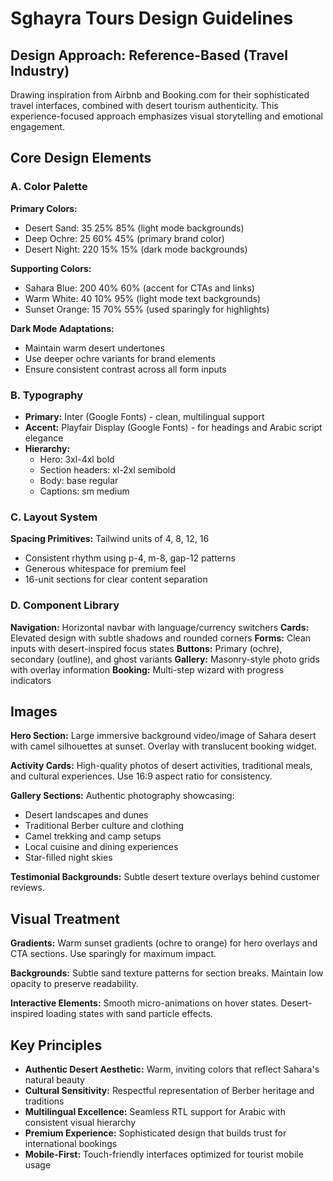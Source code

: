 # Sghayra Tours Design Guidelines

## Design Approach: Reference-Based (Travel Industry)
Drawing inspiration from Airbnb and Booking.com for their sophisticated travel interfaces, combined with desert tourism authenticity. This experience-focused approach emphasizes visual storytelling and emotional engagement.

## Core Design Elements

### A. Color Palette
**Primary Colors:**
- Desert Sand: 35 25% 85% (light mode backgrounds)
- Deep Ochre: 25 60% 45% (primary brand color)
- Desert Night: 220 15% 15% (dark mode backgrounds)

**Supporting Colors:**
- Sahara Blue: 200 40% 60% (accent for CTAs and links)
- Warm White: 40 10% 95% (light mode text backgrounds)
- Sunset Orange: 15 70% 55% (used sparingly for highlights)

**Dark Mode Adaptations:**
- Maintain warm desert undertones
- Use deeper ochre variants for brand elements
- Ensure consistent contrast across all form inputs

### B. Typography
- **Primary:** Inter (Google Fonts) - clean, multilingual support
- **Accent:** Playfair Display (Google Fonts) - for headings and Arabic script elegance
- **Hierarchy:** 
  - Hero: 3xl-4xl bold
  - Section headers: xl-2xl semibold
  - Body: base regular
  - Captions: sm medium

### C. Layout System
**Spacing Primitives:** Tailwind units of 4, 8, 12, 16
- Consistent rhythm using p-4, m-8, gap-12 patterns
- Generous whitespace for premium feel
- 16-unit sections for clear content separation

### D. Component Library
**Navigation:** Horizontal navbar with language/currency switchers
**Cards:** Elevated design with subtle shadows and rounded corners
**Forms:** Clean inputs with desert-inspired focus states
**Buttons:** Primary (ochre), secondary (outline), and ghost variants
**Gallery:** Masonry-style photo grids with overlay information
**Booking:** Multi-step wizard with progress indicators

## Images
**Hero Section:** Large immersive background video/image of Sahara desert with camel silhouettes at sunset. Overlay with translucent booking widget.

**Activity Cards:** High-quality photos of desert activities, traditional meals, and cultural experiences. Use 16:9 aspect ratio for consistency.

**Gallery Sections:** Authentic photography showcasing:
- Desert landscapes and dunes
- Traditional Berber culture and clothing
- Camel trekking and camp setups
- Local cuisine and dining experiences
- Star-filled night skies

**Testimonial Backgrounds:** Subtle desert texture overlays behind customer reviews.

## Visual Treatment
**Gradients:** Warm sunset gradients (ochre to orange) for hero overlays and CTA sections. Use sparingly for maximum impact.

**Backgrounds:** Subtle sand texture patterns for section breaks. Maintain low opacity to preserve readability.

**Interactive Elements:** Smooth micro-animations on hover states. Desert-inspired loading states with sand particle effects.

## Key Principles
- **Authentic Desert Aesthetic:** Warm, inviting colors that reflect Sahara's natural beauty
- **Cultural Sensitivity:** Respectful representation of Berber heritage and traditions  
- **Multilingual Excellence:** Seamless RTL support for Arabic with consistent visual hierarchy
- **Premium Experience:** Sophisticated design that builds trust for international bookings
- **Mobile-First:** Touch-friendly interfaces optimized for tourist mobile usage